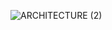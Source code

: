 ![ARCHITECTURE (2)](https://user-images.githubusercontent.com/101577287/160274834-2d7f15e5-1073-46ae-837c-a38a9b87c16c.png)


